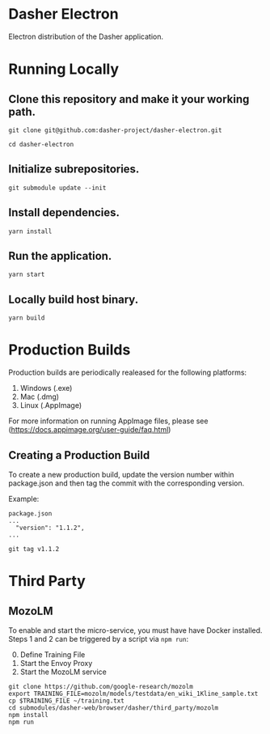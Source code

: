 # Dasher Electron

Electron distribution of the Dasher application.

# Running Locally

## Clone this repository and make it your working path.
`git clone git@github.com:dasher-project/dasher-electron.git`

`cd dasher-electron`

## Initialize subrepositories.
`git submodule update --init`

## Install dependencies.
`yarn install`

## Run the application.
`yarn start`

## Locally build host binary.

`yarn build`

# Production Builds

Production builds are periodically realeased for the following platforms:

1. Windows (.exe)
2. Mac (.dmg)
3. Linux (.AppImage)

For more information on running AppImage files, please see (https://docs.appimage.org/user-guide/faq.html)

## Creating a Production Build

To create a new production build, update the version number within package.json and then tag the commit with the corresponding version.

Example:

```
package.json
...
  "version": "1.1.2",
...

git tag v1.1.2
```

# Third Party

## MozoLM
To enable and start the micro-service, you must have have Docker installed.
Steps 1 and 2 can be triggered by a script via `npm run`:

0. Define Training File
1. Start the Envoy Proxy
2. Start the MozoLM service

```
git clone https://github.com/google-research/mozolm
export TRAINING_FILE=mozolm/models/testdata/en_wiki_1Kline_sample.txt
cp $TRAINING_FILE ~/training.txt
cd submodules/dasher-web/browser/dasher/third_party/mozolm
npm install
npm run
```
